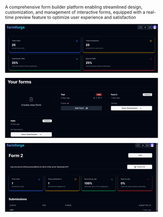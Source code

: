 

A comprehensive form builder platform enabling streamlined design, customization, and management of interactive forms, equipped with a real-time preview feature to optimize user experience and satisfaction

![alt text](image.png)

![alt text](image-1.png)

![alt text](image-2.png)
